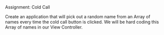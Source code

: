 Assignment: Cold Call  

Create an application that will pick out a random name from an Array of names every time the cold call button is clicked. We will be hard coding this Array of names in our View Controller.
